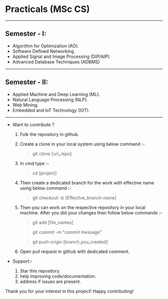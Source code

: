 # Practicals (MSc CS)
---
## Semester - I: 
* Algorithm for Optimization (AO).
* Software Defined Networking.
* Applied Signal and Image Processing (DIP/AIP).
* Advanced Database Techniques (ADBMS)

---
## Semester - II: 
* Applied Machine and Deep Learning (ML).
* Natural Language Processing (NLP).
* Web Mining.
* Embedded and IoT Technology (IOT).

---
- Want to contribute ?

    1) Folk the repository in github.

    2) Create a clone in your local system using below command :-

	    > git clone [url_repo]
	
    3) In cmd type :- 

	    > cd [project]

    4) Then create a dedicated branch for the work with effective name using below command :-

	    > git checkout -b [Effective_branch-name]

    5) Then you can work on the respective repository in your local machine. After you did your changes then follow below commands :-

	    > git add [file_names]  

	    > git commit -m "commit message"  

	    > git push origin [branch_you_created]  
        

    6) Open pull request in github with dedicated comment.

- Support:- 

    1. Star this repository.
    2. help improving code/documentation.
    3. address if issues are present.


 Thank you for your interest in this project! Happy contributing! 
